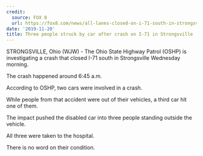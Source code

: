 ```yaml
---
credit:
  source: FOX 8
  url: https://fox8.com/news/all-lanes-closed-on-i-71-south-in-strongsville/
date: '2019-11-20'
title: Three people struck by car after crash on I-71 in Strongsville
---
```

STRONGSVILLE, Ohio (WJW) - The Ohio State Highway Patrol (OSHP) is investigating a crash that closed I-71 south in Strongsville Wednesday morning.

The crash happened around 6:45 a.m.

According to OSHP, two cars were involved in a crash.

While people from that accident were out of their vehicles, a third car hit one of them.

The impact pushed the disabled car into three people standing outside the vehicle.

All three were taken to the hospital.

There is no word on their condition.
